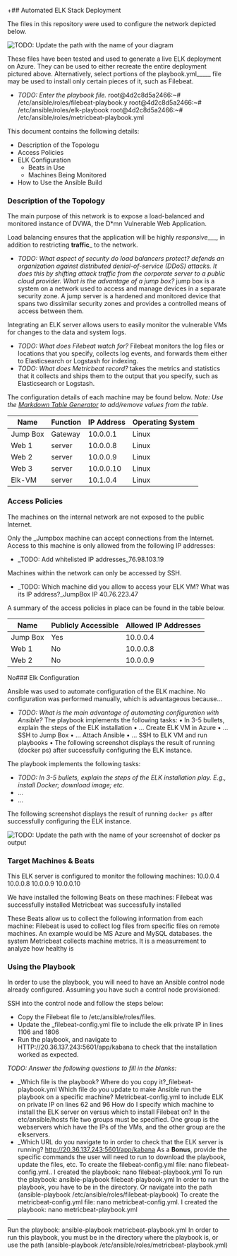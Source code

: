 +## Automated ELK Stack Deployment

The files in this repository were used to configure the network depicted below.

![TODO: Update the path with the name of your diagram](Images/diagram_filename.png)

These files have been tested and used to generate a live ELK deployment on Azure. They can be used to either recreate the entire deployment pictured above. Alternatively, select portions of the playbook.yml_____ file may be used to install only certain pieces of it, such as Filebeat.

  - _TODO: Enter the playbook file._             	root@4d2c8d5a2466:~# /etc/ansible/roles/filebeat-playbook.y		 root@4d2c8d5a2466:~# /etc/ansible/roles/elk-playbook 				root@4d2c8d5a2466:~# /etc/ansible/roles/metricbeat-playbook.yml
	


This document contains the following details:
- Description of the Topologu
- Access Policies
- ELK Configuration
  - Beats in Use
  - Machines Being Monitored
- How to Use the Ansible Build


### Description of the Topology

The main purpose of this network is to expose a load-balanced and monitored instance of DVWA, the D*mn Vulnerable Web Application.

Load balancing ensures that the application will be highly _responsive____, in addition to restricting __traffic___ to the network.
- _TODO: What aspect of security do load balancers protect? defends an organization against distributed denial-of-service (DDoS) attacks. It does this by shifting attack traffic from the corporate server to a public cloud provider. What is the advantage of a jump box?_ jump box is a system on a network used to access and manage devices in a separate security zone. A jump server is a hardened and monitored device that spans two dissimilar security zones and provides a controlled means of access between them. 

Integrating an ELK server allows users to easily monitor the vulnerable VMs for changes to the data and system logs.
- _TODO: What does Filebeat watch for?_ Filebeat monitors the log files or locations that you specify, collects log events, and forwards them either to Elasticsearch or Logstash for indexing.
- _TODO: What does Metricbeat record?_ takes the metrics and statistics that it collects and ships them to the output that you specify, such as Elasticsearch or Logstash. 

The configuration details of each machine may be found below.
_Note: Use the [Markdown Table Generator](http://www.tablesgenerator.com/markdown_tables) to add/remove values from the table_.

| Name     | Function | IP Address | Operating System |
|----------|----------|------------|------------------|
| Jump Box | Gateway | 10.0.0.1  | Linux            
| Web 1    |  server | 10.0.0.8  | Linux                 
| Web 2    |  server | 10.0.0.9  | Linux                 
| Web 3    |  server | 10.0.0.10 | Linux                 
  Elk-VM   |  server | 10.1.0.4  | Linux  
### Access Policies

The machines on the internal network are not exposed to the public Internet. 

Only the _Jumpbox machine can accept connections from the Internet. Access to this machine is only allowed from the following IP addresses:
- _TODO: Add whitelisted IP addresses_76.98.103.19

Machines within the network can only be accessed by SSH.
- _TODO: Which machine did you allow to access your ELK VM? What was its IP address?_JumpBox IP 40.76.223.47

A summary of the access policies in place can be found in the table below.

| Name     | Publicly Accessible | Allowed IP Addresses 
|----------|---------------------|----------------------
| Jump Box |  Yes                | 10.0.0.4    |
| Web 1    |  No                 | 10.0.0.8    |                      
| Web 2    |  No                 | 10.0.0.9    |                                                                            | Web 3    |  No                 | 10.0.0.10   | 			
No### Elk Configuration

Ansible was used to automate configuration of the ELK machine. No configuration was performed manually, which is advantageous because...
- _TODO: What is the main advantage of automating configuration with Ansible?_ The playbook implements the following tasks:
•	In 3-5 bullets, explain the steps of the ELK installation
•	... Create ELK VM in Azure
•	... SSH to Jump Box
•	... Attach Ansible
•	... SSH to ELK VM and run playbooks
•	The following screenshot displays the result of running (docker ps) after successfully configuring the ELK instance.



The playbook implements the following tasks:
- _TODO: In 3-5 bullets, explain the steps of the ELK installation play. E.g., install Docker; download image; etc._
- ...
- ...

The following screenshot displays the result of running `docker ps` after successfully configuring the ELK instance.						 

![TODO: Update the path with the name of your screenshot of docker ps output](Images/docker_ps_output.png)

### Target Machines & Beats
This ELK server is configured to monitor the following machines:		10.0.0.4											10.0.0.8											10.0.0.9											10.0.0.10

We have installed the following Beats on these machines:
 Filebeat was successfully installed
 Metricbeat was successfully installed


These Beats allow us to collect the following information from each machine:
Filebeat is used to collect log files from specific files on remote machines. An example would be MS Azure and MySQL databases.
the system Metricbeat collects machine metrics. It is a measurrement to analyze how healthy is

### Using the Playbook
In order to use the playbook, you will need to have an Ansible control node already configured. Assuming you have such a control node provisioned: 

SSH into the control node and follow the steps below:
- Copy the Filebeat file to /etc/ansible/roles/files.
- Update the _filebeat-config.yml file to include the elk private IP in lines 1106 and 1806
- Run the playbook, and navigate to HTTP://20.36.137.243:5601/app/kabana to check that the installation worked as expected.

_TODO: Answer the following questions to fill in the blanks:_
- _Which file is the playbook? Where do you copy it?_filebeat-playbook.yml  								       	Which file do you update to make Ansible run the playbook on a specific machine? Metricbeat-config.yml to include ELK on private IP on lines 62 and 96										  How do I specify which machine to install the ELK server on versus which to install Filebeat on? In the etc/ansible/hosts file two groups must be specified. One group is  the webservers which have the IPs of the VMs, and the other group are the elkservers.
- _Which URL do you navigate to in order to check that the ELK server is running? http://20.36.137.243:5601/app/kabana																																																						As a **Bonus**, provide the specific commands the user will need to run to download the playbook, update the files, etc.
													To create the filebeat-config.yml file: nano filebeat-config.yml..
I created the playbook: nano filebeat-playbook.yml
 To run the playbook: ansible-playbook filebeat-playbook.yml
In order to run the playbook, you have to be in the directory. Or navigate into the path (ansible-playbook /etc/ansible/roles/filebeat-playbook) To create the metricbeat-config.yml file: nano metricbeat-config.yml.
I created the playbook: nano metricbeat-playbook.yml
 
________________________________________
 Run the playbook: ansible-playbook metricbeat-playbook.yml
In order to run this playbook, you must be in the directory where the playbook is, or use the path (ansible-playbook /etc/ansible/roles/metricbeat-playbook.yml)
